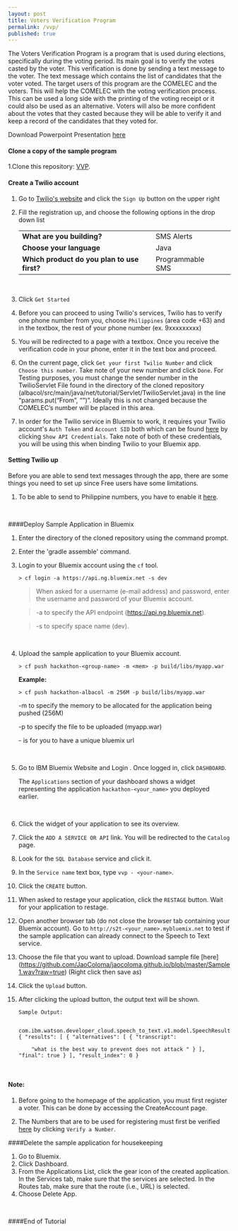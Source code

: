 ```yaml
---
layout: post
title: Voters Verification Program
permalink: /vvp/
published: true
---
```


The Voters Verification Program is a program that is used during elections, specifically during the voting period. Its main goal is to 
verify the votes casted by the voter. This verification is done by sending a text message to the voter. The text message which contains 
the list of candidates that the voter voted. The target users of this program are the COMELEC and the voters. This will help the COMELEC
with the voting verification process. This can be used a long side with the printing of the voting receipt or it could also be used as an
alternative. Voters will also be more confident about the votes that they casted because they will be able to verify it and keep a record
of the candidates that they voted for.

Download Powerpoint Presentation [here](https://github.com/JaoColoma/jaocoloma.github.io/blob/master/presentation.pdf?raw=true)

#### Clone a copy of the sample program
1.Clone this repository: [VVP](https://github.com/JaoColoma/albacol.git).
<br>

#### Create a Twilio account
1. Go to [Twilio's website](https://www.twilio.com) and click the `Sign Up` button on the upper right

2.  Fill the registration up, and choose the following options in the drop down list

	||||
	|---|---|---|
	| **What are you building?** | SMS Alerts|
	| **Choose your language** | Java |
	| **Which product do you plan to use first?** | Programmable SMS |
	
	<br>
4. Click `Get Started`

5. Before you can proceed to using Twilio's services, Twilio has to verify one phone number from you, choose `Philippines` (area code +63) and in the textbox, the rest of your phone number (ex. 9xxxxxxxxx)

6. You will be redirected to a page with a textbox. Once you receive the verification code in your phone, enter it in the text box and proceed.

8. On the current page, click `Get your first Twilio Number` and click `Choose this number`. Take note of your new number and click `Done`. For Testing purposes, you must change the sender number in
the TwilioServlet File found in the directory of the cloned repository (albacol/src/main/java/net/tutorial/Servlet/TwilioServlet.java) in the line “params.put(“From”, “<your twilio number>”)”. Ideally this is not 
changed because the COMELEC’s number will be placed in this area.

9.  In order for the Twilio service in Bluemix to work, it requires your Twilio account's `Auth Token` and `Account SID` both which can be found [here](https://www.twilio.com/user/account) by clicking `Show API Credentials`. Take note of both of these credentials, you will be using this when binding Twilio to your Bluemix app.

#### Setting Twilio up
Before you are able to send text messages through the app, there are some things you need to set up since Free users have some limitations.

1. To be able to send to Philippine numbers, you have to enable it [here](https://www.twilio.com/user/account/settings/international/sms).

<br>

####Deploy Sample Application in Bluemix 

1. Enter the directory of the cloned repository using the command prompt.

2. Enter the 'gradle assemble' command.

3. Login to your Bluemix account using the `cf` tool.

	```text
	> cf login -a https://api.ng.bluemix.net -s dev
	```
	
	>When asked for a username (e-mail address) and password, enter the username and password of your Bluemix account.
	
	>-a to specify the API endpoint (https://api.ng.bluemix.net).
	
	>-s to specify space name (dev).

	<br>
	
4. Upload the sample application to your Bluemix account.

	```text
	> cf push hackathon-<group-name> -m <mem> -p build/libs/myapp.war
	```

	**Example:**
		
	```text
	> cf push hackathon-albacol -m 256M -p build/libs/myapp.war
	```
	-m to specify the memory to be allocated for the application being pushed (256M)
	
	-p to specify the file to be uploaded (myapp.war)
	
	-<your-name> is for you to have a unique bluemix url

	<br>
	
5. Go to IBM Bluemix Website and Login .  Once logged in, click `DASHBOARD`.  

	The `Applications` section of your dashboard shows a widget representing the application `hackathon-<your_name>` you deployed earlier.
	
	<br>
	
6. Click the widget of your application to see its overview.
	
1. Click the `ADD A SERVICE OR API` link.  You will be redirected to the `Catalog` page. 

1. Look for the `SQL Database` service and click it.

1. In the `Service name` text box, type `vvp - <your-name>`.

1. Click the `CREATE` button.

1. When asked to restage your application, click the `RESTAGE` button.  Wait for your application to restage.

1. Open another browser tab (do not close the browser tab containing your Bluemix account).  Go to `http://s2t-<your_name>.mybluemix.net` to test if the sample application can already connect to the Speech to Text service.

1. Choose the file that you want to upload. Download sample file [here] (https://github.com/JaoColoma/jaocoloma.github.io/blob/master/Sample1.wav?raw=true) (Right click then save as)
	
1. Click the `Upload` button.  
2. After clicking the upload button, the output text will be shown.

	```text
	Sample Output:
	
		com.ibm.watson.developer_cloud.speech_to_text.v1.model.SpeechResults { "results": [ { "alternatives": [ { "transcript": 
		
		"what is the best way to prevent does not attack " } ], "final": true } ], "result_index": 0 }
	```

	<br>

#### Note:

1. Before going to the homepage of the application, you must first register a voter. This can be done by accessing the CreateAccount page.

2. The Numbers that are to be used for registering must first be verified [here](https://www.twilio.com/user/account/phone-numbers/verified) by clicking `Verify a Number`.


####Delete the sample application for housekeeping

1. Go to Bluemix.
2. Click Dashboard.
3. From the Applications List, click the gear icon of the created application. In the Services tab, make sure that the services are selected. In the Routes tab, make sure that the route (i.e., URL) is selected.
4. Choose Delete App.

<br>

####End of Tutorial
